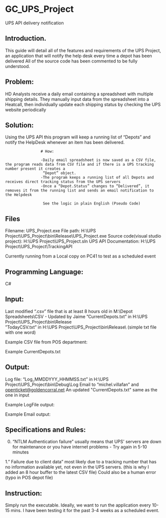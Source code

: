 # GC_UPS_Project
 UPS API delivery notification


## Introduction.  

This guide will detail all of the features and requirements of the UPS Project, an application that will notify the help desk every time a depot has been delivered
All of the source code has been commented to be fully understood.




## Problem:  

HD Analysts receive a daily email containing a spreadsheet with multiple shipping details.
They manually input data from the spreadsheet into a Heatcall, then individually update each shipping status by checking the UPS website periodically


## Solution:  

Using the UPS API this program will keep a running list of “Depots” and notify the HelpDesk whenever an item has been delivered.





                    # How:  
                    
                    -Daily email spreadsheet is now saved as a CSV file, the program reads data from CSV file and if there is a UPS tracking number present it creates a
                     “Depot” object.
                    -The program keeps a running list of all Depots and receives direct tracking status from the UPS servers
                    -Once a “Depot.Status” changes to “Delivered”, it removes it from the running list and sends an email notification to the Helpdesk

                     See the logic in plain English (Pseudo Code)



                      




## Files  

Filename: UPS_Project.exe
File path: H:\UPS Project\UPS_Project\bin\Release\UPS_Project.exe
Source code(visual studio project): H:\UPS Project\UPS_Project.sln
UPS API Documentation: H:\UPS Project\UPS_Project\TrackingAPI

Currently running from a Local copy on PC41 to test as a scheduled event




## Programming Language:  

C#




## Input:  

Last modified “.csv” file that is at least 8 hours old in M:\Depot Spreadsheets\CSV - Updated by Jaime
”CurrentDepots.txt” in H:\UPS Project\UPS_Project\bin\Release\
”TodayCSV.txt” in H:\UPS Project\UPS_Project\bin\Release\   (simple txt file with one word)

Example CSV file from POS department:


Example CurrentDepots.txt





## Output:  

Log file: “Log_MMDDYYY_HHMMSS.txt” in H:\UPS Project\UPS_Project\bin\Debug\Log
Email to “michel.villafan” and openticket@goldencorral.net
An updated "CurrentDepots.txt" same as the one in input

Example LogFile output:


Example Email output:





## Specifications and Rules:  

0. “NTLM Authentication failure” usually means that UPS' servers are down for maintenance or you have internet problems - Try again in 5-10 minutes

1.” Failure due to client data” most likely due to a tracking number that has no information available yet, not even in the UPS servers. (this is why I added an 8 hour buffer to the latest CSV file)
    Could also be a human error (typo in POS depot file)


## Instruction:  

Simply run the executable.
Ideally, we want to run the application every 10-15 mins. 
I have been testing it for the past 3-4 weeks as a scheduled event.

